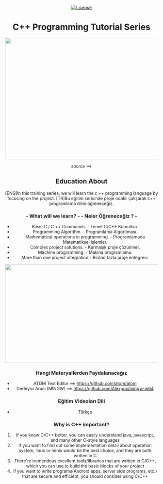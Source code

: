 <center> 
<p><a href="https://github.com/remoteman/c-programming-education/blob/master/LICENSE" rel="nofollow"><img src="https://camo.githubusercontent.com/3ccf4c50a1576b0dd30b286717451fa56b783512/68747470733a2f2f696d672e736869656c64732e696f2f62616467652f4c6963656e73652d4d49542d79656c6c6f772e737667" alt="License" style="max-width:100%;"></a></p>


# C++ Programming Tutorial Series

<img src="https://camo.githubusercontent.com/b086138672962c05b286b3c313af6f7961fbc666/68747470733a2f2f692e68697a6c69726573696d2e636f6d2f4c624159795a2e706e67" width="650" height="400" > 


source ==>
## Education About

[ENG]In this training series, we will learn the c ++ programming language by focusing on the project.
[TR]Bu eğitim serisinde proje odaklı çalışarak c++ programlama dilini öğreneceğiz.

###  - What will we learn? -                         - Neler Öğreneceğiz ? -
          
- Basic C / C ++ Commands.                      - Temel C/C++ Komutları.
- Programming Algorithm.                        - Programlama Algoritması.    
- Mathematical operations in programming.       - Programlamada Matematiksel işlemler.  
- Complex project solutions.                    - Karmaşık proje çözümleri.
- Machine programming.                          - Makina programlama.
- More than one project integration             - Birdan fazla proje entegresi.                                
                                                
                                                
                                                
                                                
                                               

<img src="https://i.hizliresim.com/VraA8j.gif" width="650" height="325" > 


### Hangi Materyallerden Faydalanacağız

- ATOM Text Editor ==> https://github.com/atom/atom
- Derleyici Aracı (MİNGW) ==> https://github.com/Alexpux/mingw-w64

### Eğitim Videoları Dili

- Türkçe

### Why is C++ important?

1. If you know C/C++ better, you can easily understand java, javascript, and many other C-style languages
2. If you want to find out some implementation detail about operation system, linux or minix would be the best choice, and they are both written in C
3. There're tremendous excellent tools/libraries that are written in C/C++, which you can use to build the basic blocks of your project
4. If you want to write programs(Android apps, server side programs, etc.) that are secure and efficient, you should consider using C/C++


</center>
                                                                                   












